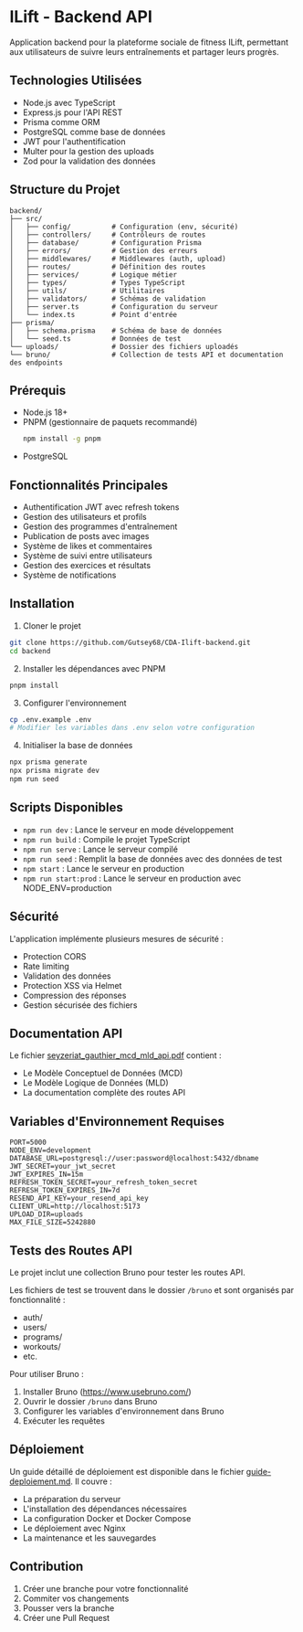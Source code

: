# ILift - Backend API

Application backend pour la plateforme sociale de fitness ILift, permettant aux utilisateurs de suivre leurs
entraînements et partager leurs progrès.

## Technologies Utilisées

- Node.js avec TypeScript
- Express.js pour l'API REST
- Prisma comme ORM
- PostgreSQL comme base de données
- JWT pour l'authentification
- Multer pour la gestion des uploads
- Zod pour la validation des données

## Structure du Projet

```
backend/
├── src/
│   ├── config/          # Configuration (env, sécurité)
│   ├── controllers/     # Contrôleurs de routes
│   ├── database/        # Configuration Prisma
│   ├── errors/          # Gestion des erreurs
│   ├── middlewares/     # Middlewares (auth, upload)
│   ├── routes/          # Définition des routes
│   ├── services/        # Logique métier
│   ├── types/           # Types TypeScript
│   ├── utils/           # Utilitaires
│   ├── validators/      # Schémas de validation
│   ├── server.ts        # Configuration du serveur
│   └── index.ts         # Point d'entrée
├── prisma/
│   ├── schema.prisma    # Schéma de base de données
│   └── seed.ts          # Données de test
└── uploads/             # Dossier des fichiers uploadés
└── bruno/               # Collection de tests API et documentation des endpoints
```

## Prérequis

- Node.js 18+
- PNPM (gestionnaire de paquets recommandé)
  ```bash
  npm install -g pnpm
  ```
- PostgreSQL

## Fonctionnalités Principales

- Authentification JWT avec refresh tokens
- Gestion des utilisateurs et profils
- Gestion des programmes d'entraînement
- Publication de posts avec images
- Système de likes et commentaires
- Système de suivi entre utilisateurs
- Gestion des exercices et résultats
- Système de notifications

## Installation

1. Cloner le projet

```bash
git clone https://github.com/Gutsey68/CDA-Ilift-backend.git
cd backend
```

2. Installer les dépendances avec PNPM

```bash
pnpm install
```

3. Configurer l'environnement

```bash
cp .env.example .env
# Modifier les variables dans .env selon votre configuration
```

4. Initialiser la base de données

```bash
npx prisma generate
npx prisma migrate dev
npm run seed
```

## Scripts Disponibles

- `npm run dev` : Lance le serveur en mode développement
- `npm run build` : Compile le projet TypeScript
- `npm run serve` : Lance le serveur compilé
- `npm run seed` : Remplit la base de données avec des données de test
- `npm start` : Lance le serveur en production
- `npm run start:prod` : Lance le serveur en production avec NODE_ENV=production

## Sécurité

L'application implémente plusieurs mesures de sécurité :

- Protection CORS
- Rate limiting
- Validation des données
- Protection XSS via Helmet
- Compression des réponses
- Gestion sécurisée des fichiers

## Documentation API

Le fichier [seyzeriat_gauthier_mcd_mld_api.pdf](./seyzeriat_gauthier_mcd_mld_api.pdf) contient :

- Le Modèle Conceptuel de Données (MCD)
- Le Modèle Logique de Données (MLD)
- La documentation complète des routes API

## Variables d'Environnement Requises

```env
PORT=5000
NODE_ENV=development
DATABASE_URL=postgresql://user:password@localhost:5432/dbname
JWT_SECRET=your_jwt_secret
JWT_EXPIRES_IN=15m
REFRESH_TOKEN_SECRET=your_refresh_token_secret
REFRESH_TOKEN_EXPIRES_IN=7d
RESEND_API_KEY=your_resend_api_key
CLIENT_URL=http://localhost:5173
UPLOAD_DIR=uploads
MAX_FILE_SIZE=5242880
```

## Tests des Routes API

Le projet inclut une collection Bruno pour tester les routes API.

Les fichiers de test se trouvent dans le dossier `/bruno` et sont organisés par fonctionnalité :

- auth/
- users/
- programs/
- workouts/
- etc.

Pour utiliser Bruno :

1. Installer Bruno (https://www.usebruno.com/)
2. Ouvrir le dossier `/bruno` dans Bruno
3. Configurer les variables d'environnement dans Bruno
4. Exécuter les requêtes

## Déploiement

Un guide détaillé de déploiement est disponible dans le fichier [guide-deploiement.md](./guide-deploiement.md). Il
couvre :

- La préparation du serveur
- L'installation des dépendances nécessaires
- La configuration Docker et Docker Compose
- Le déploiement avec Nginx
- La maintenance et les sauvegardes

## Contribution

1. Créer une branche pour votre fonctionnalité
2. Commiter vos changements
3. Pousser vers la branche
4. Créer une Pull Request

